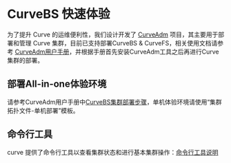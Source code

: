 #  CurveBS 快速体验
为了提升 Curve 的运维便利性，我们设计开发了 [CurveAdm](https://github.com/opencurve/curveadm) 项目，其主要用于部署和管理 Curve 集群，目前已支持部署CurveBS & CurveFS，相关使用文档请参考 [CurveAdm用户手册](https://github.com/opencurve/curveadm/wiki)，并根据手册首先安装CurveAdm工具之后再进行Curve集群的部署。

##  部署All-in-one体验环境
请参考CurveAdm用户手册中[CurveBS集群部署步骤](https://github.com/opencurve/curveadm/wiki/curvebs-cluster-deployment)，单机体验环境请使用“集群拓扑文件-单机部署”模板。

## 命令行工具
curve 提供了命令行工具以查看集群状态和进行基本集群操作：[命令行工具说明](https://github.com/opencurve/curve/blob/master/tools-v2/README.md)